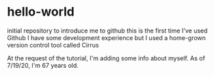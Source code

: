 # hello-world
initial repository to introduce me to github
this is the first time I've used Github
I have some development experience but I used a home-grown version control tool called Cirrus

At the request of the tutorial, I'm adding some info about myself. As of 7/19/20, I'm 67 years old.
